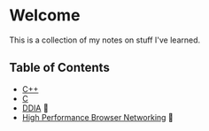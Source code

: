 # Welcome

This is a collection of my notes on stuff I've learned.

## Table of Contents

- [C++](./cpp.md)
- [C](./c.md)
- [DDIA](./ddia.md) 🚧
- [High Performance Browser Networking](./high-performance-browser-networking.md) 🚧
